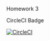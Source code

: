 Homework 3

CircleCI Badge

[![CircleCI](https://circleci.com/gh/SharafutdinovRuslan/Homework.svg?style=svg)](https://circleci.com/gh/SharafutdinovRuslan/Homework)
